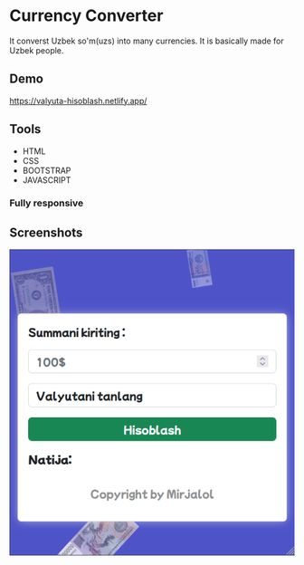 
# Currency Converter

It converst Uzbek so'm(uzs) into many currencies. It is basically made for Uzbek people.


## Demo

https://valyuta-hisoblash.netlify.app/


## Tools

 - HTML
 - CSS
 - BOOTSTRAP
 - JAVASCRIPT

 ### Fully responsive


## Screenshots

![Currency converter](https://github.com/Mirjalol49/currency-converter/blob/main/images/currency.png)

